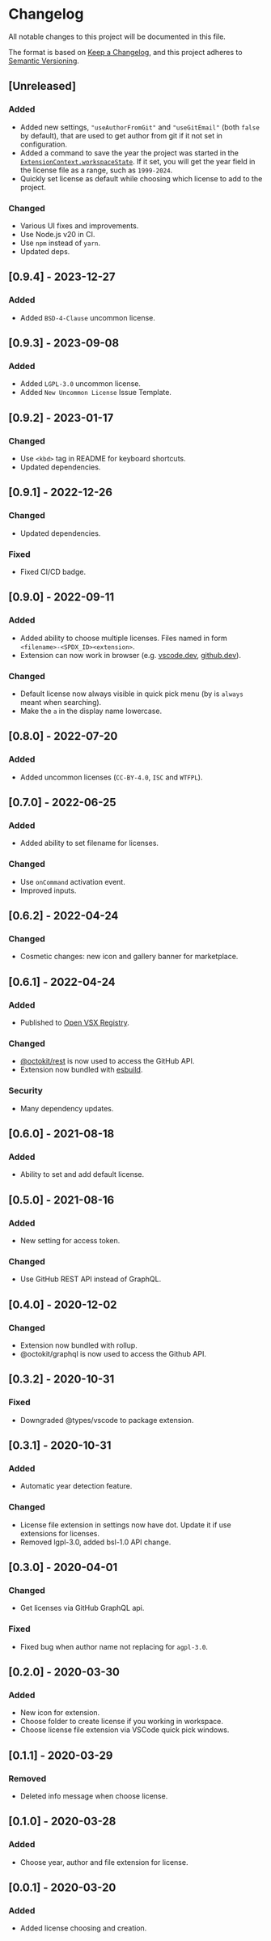 # Changelog

All notable changes to this project will be documented in this file.

The format is based on [Keep a Changelog](https://keepachangelog.com/en/1.0.0/),
and this project adheres to [Semantic Versioning](https://semver.org/spec/v2.0.0.html).

## [Unreleased]

### Added

- Added new settings, `"useAuthorFromGit"` and `"useGitEmail"` (both `false` by default), that are used to get author from git if it not set in configuration.
- Added a command to save the year the project was started in the [`ExtensionContext.workspaceState`](https://code.visualstudio.com/api/extension-capabilities/common-capabilities#data-storage). If it set, you will get the year field in the license file as a range, such as `1999-2024`.
- Quickly set license as default while choosing which license to add to the project.

### Changed

- Various UI fixes and improvements.
- Use Node.js v20 in CI.
- Use `npm` instead of `yarn`.
- Updated deps.

## [0.9.4] - 2023-12-27

### Added

- Added `BSD-4-Clause` uncommon license.

## [0.9.3] - 2023-09-08

### Added

- Added `LGPL-3.0` uncommon license.
- Added `New Uncommon License` Issue Template.

## [0.9.2] - 2023-01-17

### Changed

- Use `<kbd>` tag in README for keyboard shortcuts.
- Updated dependencies.

## [0.9.1] - 2022-12-26

### Changed

- Updated dependencies.

### Fixed

- Fixed CI/CD badge.

## [0.9.0] - 2022-09-11

### Added

- Added ability to choose multiple licenses. Files named in form `<filename>-<SPDX_ID><extension>`.
- Extension can now work in browser (e.g. [vscode.dev](vscode.dev), [github.dev](github.dev)).

### Changed

- Default license now always visible in quick pick menu (by is `always` meant when searching).
- Make the `a` in the display name lowercase.

## [0.8.0] - 2022-07-20

### Added

- Added uncommon licenses (`CC-BY-4.0`, `ISC` and `WTFPL`).

## [0.7.0] - 2022-06-25

### Added

- Added ability to set filename for licenses.

### Changed

- Use `onCommand` activation event.
- Improved inputs.

## [0.6.2] - 2022-04-24

### Changed

- Cosmetic changes: new icon and gallery banner for marketplace.

## [0.6.1] - 2022-04-24

### Added

- Published to [Open VSX Registry](https://open-vsx.org/extension/ultram4rine/vscode-choosealicense).

### Changed

- [@octokit/rest](https://github.com/octokit/rest.js) is now used to access the GitHub API.
- Extension now bundled with [esbuild](https://esbuild.github.io/).

### Security

- Many dependency updates.

## [0.6.0] - 2021-08-18

### Added

- Ability to set and add default license.

## [0.5.0] - 2021-08-16

### Added

- New setting for access token.

### Changed

- Use GitHub REST API instead of GraphQL.

## [0.4.0] - 2020-12-02

### Changed

- Extension now bundled with rollup.
- @octokit/graphql is now used to access the Github API.

## [0.3.2] - 2020-10-31

### Fixed

- Downgraded @types/vscode to package extension.

## [0.3.1] - 2020-10-31

### Added

- Automatic year detection feature.

### Changed

- License file extension in settings now have dot. Update it if use extensions for licenses.
- Removed lgpl-3.0, added bsl-1.0 API change.

## [0.3.0] - 2020-04-01

### Changed

- Get licenses via GitHub GraphQL api.

### Fixed

- Fixed bug when author name not replacing for `agpl-3.0`.

## [0.2.0] - 2020-03-30

### Added

- New icon for extension.
- Choose folder to create license if you working in workspace.
- Choose license file extension via VSCode quick pick windows.

## [0.1.1] - 2020-03-29

### Removed

- Deleted info message when choose license.

## [0.1.0] - 2020-03-28

### Added

- Choose year, author and file extension for license.

## [0.0.1] - 2020-03-20

### Added

- Added license choosing and creation.
